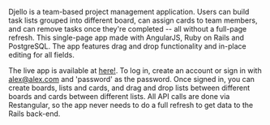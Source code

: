 Djello is a team-based project management application. Users can build task lists grouped into different board, can assign cards to team members, and can remove tasks once they're completed -- all without a full-page refresh. This single-page app made with AngularJS, Ruby on Rails and PostgreSQL. The app features drag and drop functionality and in-place editing for all fields.

The live app is available at [here!](https://arcane-brook-90814.herokuapp.com/#/). To log in, create an account or sign in with alex@alex.com and 'password' as the password. Once signed in, you can create boards, lists and cards, and drag and drop lists between different boards and cards between different lists. All API calls are done via Restangular, so the app never needs to do a full refresh to get data to the Rails back-end. 

